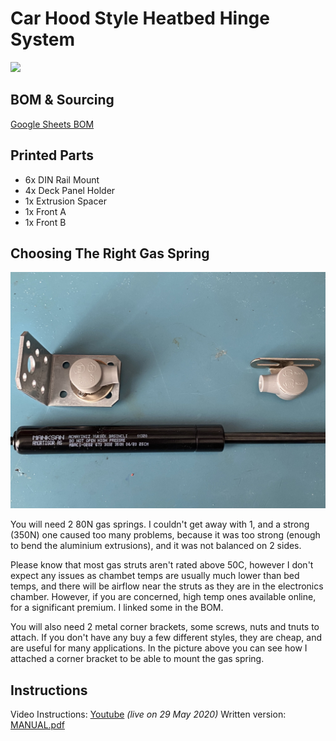 ﻿# Car Hood Style Heatbed Hinge System
![ ](./Pictures/result.gif)

## BOM & Sourcing
[Google Sheets BOM](https://docs.google.com/spreadsheets/d/17iGjLaINq1emLhjoon75Gi_NTW4J83VRybP41qbxQuU/edit?usp=sharing)

## Printed Parts
 - 6x DIN Rail Mount
 - 4x Deck Panel Holder
 - 1x Extrusion Spacer
 - 1x Front A
 - 1x Front B
 
 ## Choosing The Right Gas Spring
![ ](./Pictures/piston.jpg)

You will need 2 80N gas springs. I couldn't get away with 1, and a strong (350N) one caused too many problems, because it was too strong (enough to bend the aluminium extrusions), and it was not balanced on 2 sides.

Please know that most gas struts aren't rated above 50C, however I don't expect any issues as chambet temps are usually much lower than bed temps, and there will be airflow near the struts as they are in the electronics chamber. However, if you are concerned, high temp ones available online, for a significant premium. I linked some in the BOM.

You will also need 2 metal corner brackets, some screws, nuts and tnuts to attach. If you don't have any buy a few different styles, they are cheap, and are useful for many applications. In the picture above you can see how I attached a corner bracket to be able to mount the gas spring.

## Instructions
Video Instructions: [Youtube](https://youtu.be/YtxrM_qPr9c) *(live on 29 May 2020)*
Written version: [MANUAL.pdf](./MANUAL.pdf)
